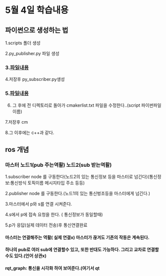 # 5월 4일 학습내용
## 파이썬으로 생성하는 법
1.scripts 폴더 생성   

2.py_publisher.py 파일 생성   

### 3.[파일내용](파이썬파일내용.md)

4.저장후 py_subscriber.py생성    

### 5.[파일내용](파이썬파일내용2.md)   

6. 그 후에 전 디렉토리로 돌아가 cmakerlist.txt 파일을 수정한다..(script 파이썬파일이름)   

7.저장후 cm     

8.그 이후에는 c++과 같다.

## ros 개념
### 마스터 노드1(pub 주는역활) 노드2(sub 받는역활)
1.subscriber node 를 구동한다(노드2의 있는 통신정보 등을 마스터로 넘긴다)(통신정보:통신방식 토픽이름 메시지타입 주소 등등)   

2.publisher node 를 구동한다.(노드1의 있는 통신벙조등을 마스터에게 넘긴다.)   

3.마스터에서 p와 s를 연결 시켜준다.   

4.s에서 p에 접속 요청을 한다. ( 통신정보가 동일할때)   

5.p가 응답(실제 데이터 전송)후 통신연결완료   

#### 마스터는 연결해주는 역활( 실제 연결x) 마스터가 끊겨도 기존의 작동은 계속된다.
#### 하나의 pub로 여러 sub에 연결할수 있고, 또한 반대도 가능하다. 그리고 교차로 연결할 수도 있다.(언어 상관x)
#### rqt_graph: 통신을 시각화 하여 보여준다.(여기서 qt




